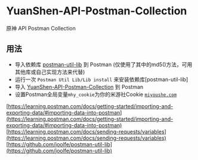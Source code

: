 # YuanShen-API-Postman-Collection
原神 API Postman Collection

## 用法
- 导入依赖库 [postman-util-lib](https://raw.githubusercontent.com/joolfe/postman-util-lib/master/postman/PostmanUtilityLibv21.postman_collection.json) 到 Postman (仅使用了其中的md5()方法，可用其他库或自己实现方法来代替)
- 运行一次 `Postman Util Lib/Lib install` 来安装依赖库[postman-util-lib]
- 导入 [YuanShen-API-Postman-Collection](https://raw.githubusercontent.com/MUedsa/YuanShen-API-Postman-Collection/main/Yuanshen.postman_collection.json) 到 Postman
- 设置Postman全局变量`mhy_cookie`为你的米游社Cookie [`miyoushe.com`](https://www.miyoushe.com/ys)

[https://learning.postman.com/docs/getting-started/importing-and-exporting-data/#importing-data-into-postman](https://learning.postman.com/docs/getting-started/importing-and-exporting-data/#importing-data-into-postman)  
[https://learning.postman.com/docs/sending-requests/variables](https://learning.postman.com/docs/sending-requests/variables)  
[https://github.com/joolfe/postman-util-lib](https://github.com/joolfe/postman-util-lib)  
